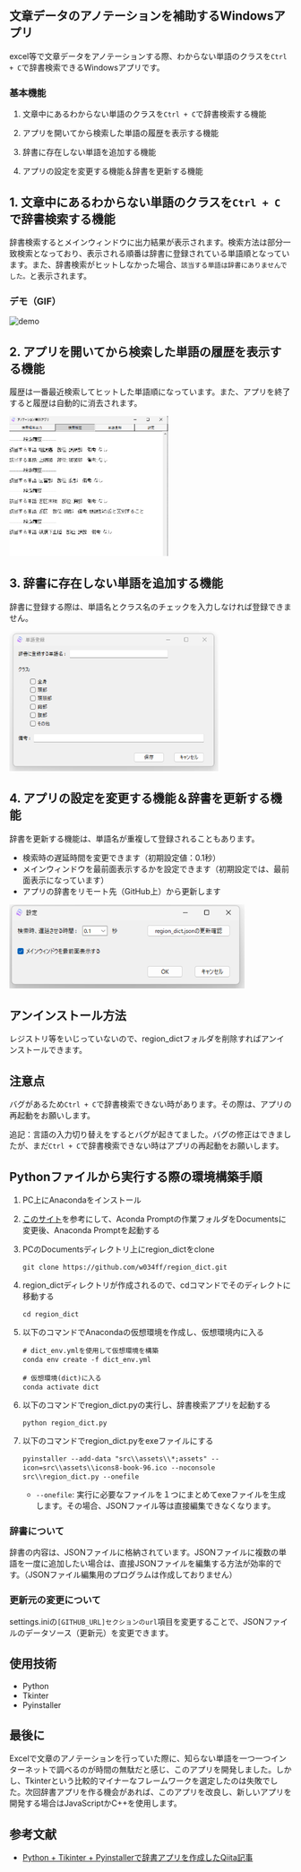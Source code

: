 ## 文章データのアノテーションを補助するWindowsアプリ

excel等で文章データをアノテーションする際、わからない単語のクラスを`Ctrl + C`で辞書検索できるWindowsアプリです。

### 基本機能

1. 文章中にあるわからない単語のクラスを`Ctrl + C`で辞書検索する機能

2. アプリを開いてから検索した単語の履歴を表示する機能

3. 辞書に存在しない単語を追加する機能

4. アプリの設定を変更する機能＆辞書を更新する機能

## 1. 文章中にあるわからない単語のクラスを`Ctrl + C`で辞書検索する機能

辞書検索するとメインウィンドウに出力結果が表示されます。検索方法は部分一致検索となっており、表示される順番は辞書に登録されている単語順となっています。また、辞書検索がヒットしなかった場合、`該当する単語は辞書にありませんでした。`と表示されます。

### デモ（GIF）
<img src="images/demo.gif" alt="demo" height="400" />

## 2. アプリを開いてから検索した単語の履歴を表示する機能

履歴は一番最近検索してヒットした単語順になっています。また、アプリを終了すると履歴は自動的に消去されます。

<img src="images/search.png" alt="search" height="250" />

## 3. 辞書に存在しない単語を追加する機能

辞書に登録する際は、単語名とクラス名のチェックを入力しなければ登録できません。

<img src="images/register.png" alt="register" height="250" />

## 4. アプリの設定を変更する機能＆辞書を更新する機能

辞書を更新する機能は、単語名が重複して登録されることもあります。

- 検索時の遅延時間を変更できます（初期設定値：0.1秒）
- メインウィンドウを最前面表示するかを設定できます（初期設定では、最前面表示になっています）
- アプリの辞書をリモート先（GitHub上）から更新します

<img src="images/setting.png" alt="setting" height="150" />

## アンインストール方法

レジストリ等をいじっていないので、region_dictフォルダを削除すればアンインストールできます。

## 注意点

バグがあるため`Ctrl + C`で辞書検索できない時があります。その際は、アプリの再起動をお願いします。

追記：言語の入力切り替えをするとバグが起きてました。バグの修正はできましたが、まだ`Ctrl + C`で辞書検索できない時はアプリの再起動をお願いします。

## Pythonファイルから実行する際の環境構築手順

1. PC上にAnacondaをインストール

2. [このサイト](https://lozeymn.hatenablog.com/entry/python4)を参考にして、Aconda Promptの作業フォルダをDocumentsに変更後、Anaconda Promptを起動する

3. PCのDocumentsディレクトリ上にregion_dictをclone

    ```
    git clone https://github.com/w034ff/region_dict.git
    ```

4. region_dictディレクトリが作成されるので、cdコマンドでそのディレクトに移動する

    ```
    cd region_dict
    ```

5. 以下のコマンドでAnacondaの仮想環境を作成し、仮想環境内に入る

    ```
    # dict_env.ymlを使用して仮想環境を構築
    conda env create -f dict_env.yml

    # 仮想環境(dict)に入る
    conda activate dict
    ```

6. 以下のコマンドでregion_dict.pyの実行し、辞書検索アプリを起動する

    ```
    python region_dict.py
    ```

7. 以下のコマンドでregion_dict.pyをexeファイルにする

    ```
    pyinstaller --add-data "src\\assets\\*;assets" --icon=src\\assets\\icons8-book-96.ico --noconsole src\\region_dict.py --onefile
    ```

    - `--onefile`: 実行に必要なファイルを１つにまとめてexeファイルを生成します。その場合、JSONファイル等は直接編集できなくなります。

### 辞書について

辞書の内容は、JSONファイルに格納されています。JSONファイルに複数の単語を一度に追加したい場合は、直接JSONファイルを編集する方法が効率的です。（JSONファイル編集用のプログラムは作成しておりません）

### 更新元の変更について

settings.iniの`[GITHUB_URL]セクションのurl`項目を変更することで、JSONファイルのデータソース（更新元）を変更できます。

## 使用技術

- Python
- Tkinter
- Pyinstaller

## 最後に

Excelで文章のアノテーションを行っていた際に、知らない単語を一つ一つインターネットで調べるのが時間の無駄だと感じ、このアプリを開発しました。しかし、Tkinterという比較的マイナーなフレームワークを選定したのは失敗でした。次回辞書アプリを作る機会があれば、このアプリを改良し、新しいアプリを開発する場合はJavaScriptかC++を使用します。

## 参考文献

- [Python + Tikinter + Pyinstallerで辞書アプリを作成したQiita記事](https://qiita.com/youwht/items/7f5686a30eed16864954)
